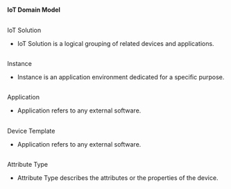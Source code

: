 
# 
**IoT Domain Model**


## 
IoT Solution
* IoT Solution is a logical grouping of related devices and applications.


## 
Instance
* Instance is an application environment dedicated for a specific purpose.


## 
Application
* Application refers to any external software.


## 
Device Template
* Application refers to any external software.

## 
Attribute Type
* Attribute Type describes the attributes or the properties of the device.


